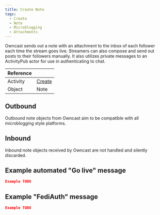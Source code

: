 ```yaml
---
title: Create Note
tags:
  - Create
  - Note
  - Microblogging
  - Attachments
---
```


Owncast sends out a note with an attachment to the inbox of each follower each time the stream goes live. Streamers can also compose and send out posts to their followers manually. It also utilizes private messages to an ActivityPub actor for use in authenticating to chat.

| Reference |                                                                    |
| --------- | ------------------------------------------------------------------ |
| Activity  | [Create](https://www.w3.org/TR/activitypub/#create-activity-inbox) |
| Object    | Note                                                               |

## Outbound

Outbound note objects from Owncast aim to be compatible with all microblogging style platforms.

## Inbound

Inbound note objects received by Owncast are not handled and silently discarded.

## Example automated "Go live" message

```json
Example TODO
```

## Example "FediAuth" message

```json
Example TODO
```
